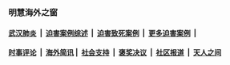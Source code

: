 
### 明慧海外之窗

####  [武汉肺炎](indexes/365.md?t=06050901) &nbsp;|&nbsp;  [迫害案例综述](indexes/328.md?t=06050901) &nbsp;|&nbsp; [迫害致死案例](indexes/277.md?t=06050901)  &nbsp;|&nbsp; [更多迫害案例](indexes/81.md?t=06050901)  &nbsp;|&nbsp; 
####  [时事评论](indexes/19.md?t=06050901) &nbsp;|&nbsp; [海外简讯](indexes/245.md?t=06050901)&nbsp;|&nbsp;  [社会支持](indexes/140.md?t=06050901) &nbsp;|&nbsp; [褒奖决议](indexes/282.md?t=06050901) &nbsp;|&nbsp; [社区报道](indexes/91.md?t=06050901)  &nbsp;|&nbsp; [天人之间](indexes/78.md?t=06050901) 

